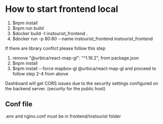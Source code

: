 # How to start frontend local
1. $npm install
2. $npm run build
3. $docker build -t instourist_frontend .
4. $docker run -p 80:80 --name instourist_frontend instourist_frontend

If there are library conflict please follow this step
1. remove "@urbica/react-map-gl": "^1.16.2", from package.json
2. $npm install
3. $npm install --force mapbox-gl @urbica/react-map-gl
and proceed to follow step 2-4 from above

Dashboard will get CORS issues due to the security settings configured on the backend server. (security for the public host)

## Conf file
.env and nginx.conf must be in frontend/instourist folder
